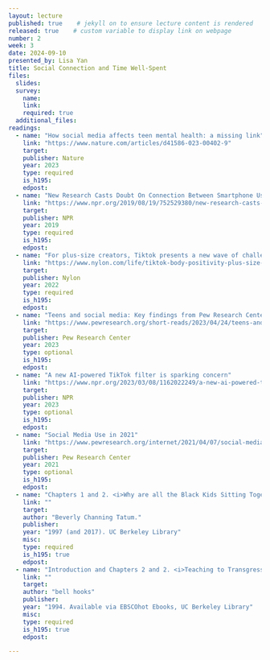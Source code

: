```yaml
---
layout: lecture
published: true    # jekyll on to ensure lecture content is rendered
released: true    # custom variable to display link on webpage
number: 2
week: 3
date: 2024-09-10
presented_by: Lisa Yan
title: Social Connection and Time Well-Spent
files:
  slides:
  survey:
    name: 
    link: 
    required: true
  additional_files:
readings: 
  - name: "How social media affects teen mental health: a missing link"
    link: "https://www.nature.com/articles/d41586-023-00402-9"
    target:
    publisher: Nature
    year: 2023
    type: required
    is_h195: 
    edpost:
  - name: "New Research Casts Doubt On Connection Between Smartphone Use And Teen Mental Health"
    link: "https://www.npr.org/2019/08/19/752529380/new-research-casts-doubt-on-connection-between-smartphone-use-and-teen-mental-he"
    target:
    publisher: NPR
    year: 2019
    type: required
    is_h195: 
    edpost:
  - name: "For plus-size creators, Tiktok presents a new wave of challenges"
    link: "https://www.nylon.com/life/tiktok-body-positivity-plus-size-creators"
    target:
    publisher: Nylon
    year: 2022
    type: required
    is_h195: 
    edpost:
  - name: "Teens and social media: Key findings from Pew Research Center surveys"
    link: "https://www.pewresearch.org/short-reads/2023/04/24/teens-and-social-media-key-findings-from-pew-research-center-surveys/"
    target:
    publisher: Pew Research Center
    year: 2023
    type: optional
    is_h195: 
    edpost:
  - name: "A new AI-powered TikTok filter is sparking concern"
    link: "https://www.npr.org/2023/03/08/1162022249/a-new-ai-powered-tiktok-filter-is-sparking-concern"
    target:
    publisher: NPR
    year: 2023
    type: optional
    is_h195: 
    edpost:
  - name: "Social Media Use in 2021"
    link: "https://www.pewresearch.org/internet/2021/04/07/social-media-use-in-2021/"
    target:
    publisher: Pew Research Center
    year: 2021
    type: optional
    is_h195: 
    edpost:
  - name: "Chapters 1 and 2. <i>Why are all the Black Kids Sitting Together in the Cafeteria?</i>"
    link: ""
    target: 
    author: "Beverly Channing Tatum."
    publisher:
    year: "1997 (and 2017). UC Berkeley Library"
    misc: 
    type: required
    is_h195: true
    edpost:
  - name: "Introduction and Chapters 2 and 2. <i>Teaching to Transgress</i>"
    link: ""
    target: 
    author: "bell hooks"
    publisher:
    year: "1994. Available via EBSCOhot Ebooks, UC Berkeley Library"
    misc: 
    type: required
    is_h195: true
    edpost:

---
```


<!-- information here -->
